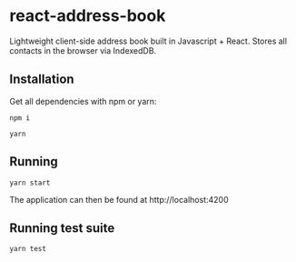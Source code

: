 # react-address-book

Lightweight client-side address book built in Javascript + React. Stores all contacts in the browser via IndexedDB.

## Installation

Get all dependencies with npm or yarn:

`npm i`

`yarn`

## Running

`yarn start`

The application can then be found at http://localhost:4200

## Running test suite

`yarn test`
